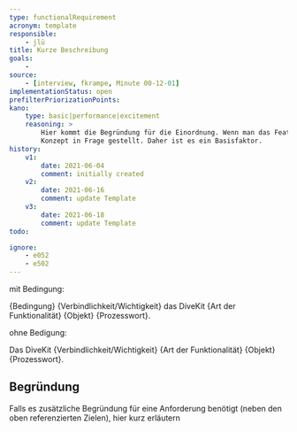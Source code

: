 ```yaml
---
type: functionalRequirement
acronym: template
responsible: 
    - jlü
title: Kurze Beschreibung
goals: 
    -
source:
    - [interview, fkrampe, Minute 00-12-01]
implementationStatus: open
prefilterPriorizationPoints: 
kano:
    type: basic|performance|excitement
    reasoning: >
        Hier kommt die Begründung für die Einordnung. Wenn man das Feature weglässt, dann ist das gesamte
        Konzept in Frage gestellt. Daher ist es ein Basisfaktor.
history:
    v1:
        date: 2021-06-04
        comment: initially created
    v2:
        date: 2021-06-16
        comment: update Template
    v3:
        date: 2021-06-18
        comment: update Template
todo: 

ignore:
    - e052
    - e502
---
```


mit Bedingung:

{Bedingung} {Verbindlichkeit/Wichtigkeit} das DiveKit {Art der Funktionalität} {Objekt} {Prozesswort}.

ohne Bedigung:

Das DiveKit {Verbindlichkeit/Wichtigkeit} {Art der Funktionalität} {Objekt} {Prozesswort}.

## Begründung

Falls es zusätzliche Begründung für eine Anforderung benötigt (neben den oben referenzierten Zielen), hier kurz erläutern

    
